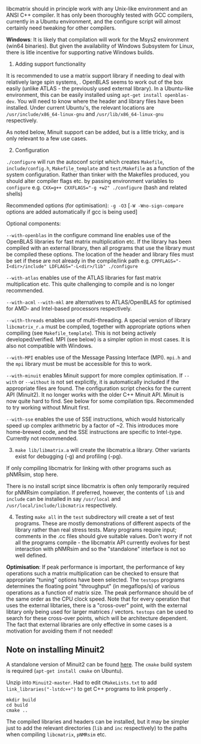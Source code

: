 
libcmatrix should in principle work with any Unix-like environment and an ANSI C++ compiler. It has only been thoroughly tested with GCC compilers, currently in a Ubuntu environment, and the configure script will almost certainly need tweaking for other compilers. 

**Windows**: It is likely that compilation will work for the Msys2 environment (win64 binaries). But given the availability of Windows Subsystem for Linux, there is litle incentive for supporting native Windows builds.

1. Adding support functionality

It is recommended to use a matrix support library if needing to deal with relatively large spin systems, . OpenBLAS seems to work out of the box easily (unlike ATLAS - the previously used external library). In a Ubuntu-like environment, this can be easily installed using `apt-get install openblas-dev`. You will need to know where the header and library files have been installed. 
Under current Ubuntu's, the relevant locations are `/usr/include/x86_64-linux-gnu` and `/usr/lib/x86_64-linux-gnu` respectively.

As noted below, Minuit support can be added, but is a little tricky, and is only relevant to a few use cases.

2. Configuration

`./configure` will run the autoconf script which creates `Makefile`, `include/config.h`, `Makefile_template` and `test/Makefile`
as a function of the system configuration.  Rather than tinker with the Makefiles produced, you should alter
compiler flags etc. by passing environment variables to `configure` e.g.
`CXX=g++ CXXFLAGS="-g +w2" ./configure`
(bash and related shells)
  
Recommended options (for optimisation): `-g -O3`  \[`-W -Wno-sign-compare` options are added automatically if gcc is being used\]

Optional components:

`--with-openblas` in the configure command line enables use of the OpenBLAS libraries for fast matrix multiplication etc. If the library has been compiled with an external library, then all programs  that use the library must be compiled these options.
The location of the header and library files must be set if these are not already in the compile/link path e.g.
`CPPFLAGS="-I<dir>/include" LDFLAGS="-L<dir>/lib" ./configure`

`--with-atlas` enables use of the ATLAS libraries for fast matrix multiplication etc. 
This quite challenging to compile and is no longer recommended.

`--with-acml` `--with-mkl` are alternatives to ATLAS/OpenBLAS for optimised for AMD- and Intel-based processors respectively.


`--with-threads` enables use of multi-threading.  A special version 
of library `libcmatrix_r.a` must be compiled, together with appropriate
options when compiling (see `Makefile_template`). This is not being actively developed/verified.
MPI (see below) is a simpler option in most cases. It is also not compatible with Windows.

`--with-MPI` enables use of the Message Passing Interface (MPI).
`mpi.h` and the `mpi` library must be must be accessible for this to work.

`--with-minuit` enables Minuit support for more complex optimisation. 
If `--with` or `--without` is not set explicitly, it is automatically included if the appropriate files are found. 
The configuration script checks for the current API (Minuit2). It no longer works with the older C++ Minuit API. Minuit is now quite hard to find. See below for some compilation tips. Recommended to try working without Minuit first.

`--with-sse` enables the use of SSE instructions, which would historically speed up complex arithmetric by a factor of ~2. This introduces more home-brewed code, and the SSE instructions are specific to Intel-type. Currently not recommended.

3. `make lib/libmatrix.a` will create the libcmatrix.a library. Other variants exist for debugging (-g) and profiling (-pg).  

If only compiling libcmatrix for linking with other programs such as pNMRsim, stop here.

There is no install script since libcmatrix is often only temporarily required for pNMRsim compilation.  If preferred, however, the contents of `lib` and `include` can be installed in say `/usr/local` and `/usr/local/include/libcmatrix` respectively.


4. Testing
`make all` in the `test` subdirectory will create a set of test programs.
These are mostly demonstrations of different aspects of the library rather than real stress tests.  Many programs require input; comments in the .cc files should give suitable values.  Don't worry if not all the programs compile - the libcmatrix API currently evolves for best interaction with pNMRsim and so the "standalone" interface is not so well defined.

**Optimisation**: If peak performance is important, the performance of key operations
such a matrix multiplication can be checked to ensure that appropriate "tuning"
options have been selected.  The `testops` programs determines the floating point "throughput" (in megaflops/s) of various
operations as a function of matrix size.  The peak performance should be of the same order as the CPU clock speed.
Note that for every operation that uses the external libtaries, there is a "cross-over" point,
with the external libtary only being used for larger matrices / vectors. `testops` can be used
to search for these cross-over points, which will be architecture dependent. The fact that 
external libraries are only effective in some cases is a motivation for avoiding them if not needed!



## Note on installing Minuit2

A standalone version of Minuit2 can be found [here](https://github.com/GooFit/Minuit2). The `cmake` build system is required (`apt-get install cmake` on Ubuntu). 
 
Unzip into `Minuit2-master`. Had to edit `CMakeLists.txt` to add 
`link_libraries("-lstdc++")` 
to get C++ programs to link properly .

```
mkdir build 
cd build
cmake ..  
```

The compiled libraries and headers can be installed, but it may be simpler just to add the relevant directories (`lib` and `inc` respectively) to the paths when compiling `libcmatrix`, `pNMRsim` etc.
